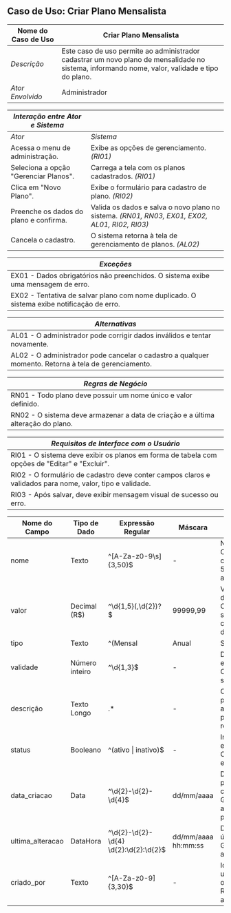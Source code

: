 ## Caso de Uso: Criar Plano Mensalista

| Nome do Caso de Uso       | Criar Plano Mensalista                                                                                     |
|---------------------------|------------------------------------------------------------------------------------------------------------|
| *Descrição*               | Este caso de uso permite ao administrador cadastrar um novo plano de mensalidade no sistema, informando nome, valor, validade e tipo do plano. |
| *Ator Envolvido*          | Administrador                                                                                              |

| *Interação entre Ator e Sistema*       |                                                                                                           |
|----------------------------------------|-----------------------------------------------------------------------------------------|
| *Ator*                                 | *Sistema*                                                                                                 |
| Acessa o menu de administração.        | Exibe as opções de gerenciamento. *(RI01)*|
| Seleciona a opção "Gerenciar Planos". | Carrega a tela com os planos cadastrados. *(RI01)*|
| Clica em "Novo Plano".                 | Exibe o formulário para cadastro de plano. *(RI02)*|
| Preenche os dados do plano e confirma. | Valida os dados e salva o novo plano no sistema. *(RN01, RN03, EX01, EX02, AL01, RI02, RI03)*|
| Cancela o cadastro.                   | O sistema retorna à tela de gerenciamento de planos. *(AL02)*|

| *Exceções*                                                                                      |
|--------------------------------------------------------------------------------------------------|
| EX01 - Dados obrigatórios não preenchidos. O sistema exibe uma mensagem de erro.                |
| EX02 - Tentativa de salvar plano com nome duplicado. O sistema exibe notificação de erro.        |

| *Alternativas*                                                                                       |
|--------------------------------------------------------------------------------------------------------|
| AL01 - O administrador pode corrigir dados inválidos e tentar novamente.                              |
| AL02 - O administrador pode cancelar o cadastro a qualquer momento. Retorna à tela de gerenciamento.  |

| *Regras de Negócio*                                                                                   |
|--------------------------------------------------------------------------------------------------------|
| RN01 - Todo plano deve possuir um nome único e valor definido.                                         |
| RN02 - O sistema deve armazenar a data de criação e a última alteração do plano.                      |

| *Requisitos de Interface com o Usuário*                                                               |
|--------------------------------------------------------------------------------------------------------|
| RI01 - O sistema deve exibir os planos em forma de tabela com opções de "Editar" e "Excluir".         |
| RI02 - O formulário de cadastro deve conter campos claros e validados para nome, valor, tipo e validade. |
| RI03 - Após salvar, deve exibir mensagem visual de sucesso ou erro.                                   |

| Nome do Campo | Tipo de Dado | Expressão Regular | Máscara       | Descrição                                                                 |
|---------------|--------------|-------------------|---------------|---------------------------------------------------------------------------|
| nome          | Texto        | ^[A-Za-z0-9\s]{3,50}$ | -           | Nome do plano. Obrigatório. Deve conter entre 3 e 50 caracteres alfanuméricos. |
| valor         | Decimal (R$) | ^\d{1,5}(,\d{2})?$  | 99999,99      | Valor monetário do plano. Obrigatório. Deve ser positivo e com duas casas decimais. |
| tipo          | Texto        | ^(Mensal|Anual|Semestral)$ | -     | Tipo do plano (Mensal, Anual, Semestral). Obrigatório.                       |
| validade      | Número inteiro | ^\d{1,3}$        | -             | Duração do plano em dias. Obrigatório. Deve ser maior que 0.               |
| descrição     | Texto Longo  | .*                | -             | Campo opcional para descrição adicional do plano. Sem restrições rígidas.  |
| status        | Booleano     | ^(ativo \| inativo)$| -             | Indica se o plano está ativo ou não. Controle de exclusão lógica.           |
| data_criacao  | Data         | ^\d{2}-\d{2}-\d{4}$ | dd/mm/aaaa   | Data em que o plano foi cadastrado. Gerado automaticamente pelo sistema.   |
| ultima_alteracao | DataHora | ^\d{2}-\d{2}-\d{4} \d{2}:\d{2}:\d{2}$ | dd/mm/aaaa hh:mm:ss | Data e hora da última edição. Gerado automaticamente. |
| criado_por    | Texto        | ^[A-Za-z0-9]{3,30}$ | -           | Identificador do usuário que criou o plano. Registrado automaticamente.    |
